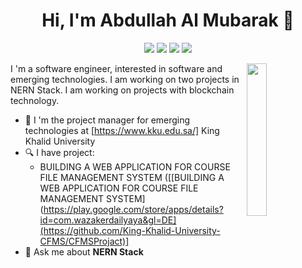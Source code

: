 <h1 align="center">Hi, I'm Abdullah Al Mubarak 👋</h1>
<p align="center">
    <a href="https://twitter.com/abdullahaann71"><img src="https://img.shields.io/badge/twitter-%231FA1F1?style=flat&logo=twitter&logoColor=white"/></a>
    <a href="https://www.linkedin.com/in/abalmubarak"><img src="https://img.shields.io/badge/linkedin-%230177B5?style=flat&logo=linkedin&logoColor=white"/></a>
    <a href="https://www.youtube.com/channel/UCRycE7wdflBEQampK4hEFYA"><img src="https://img.shields.io/badge/youtube-%23FF0000?style=flat&logo=youtube&logoColor=white"/></a>
    <a href="https://www.instagram.com/abdullah_aann/?igshid=YmMyMTA2M2Y="><img src="https://img.shields.io/badge/instagram-%23E4415F?style=flat&logo=instagram&logoColor=white"/></a>
  </p>
  
  <img src="https://https://github.com/Abdullahaann7/blob/master/profile-img.png" align="right" width="25%"/>

I 'm a software engineer, interested in software and emerging technologies. I am working on two projects in NERN Stack. I am working on projects with blockchain technology.

- 🔭 I 'm the project manager for emerging technologies at [https://www.kku.edu.sa/] King Khalid University
- 🔍 I have project: 
  - BUILDING A WEB APPLICATION FOR COURSE FILE MANAGEMENT SYSTEM ([[BUILDING A WEB APPLICATION FOR COURSE FILE MANAGEMENT SYSTEM](https://play.google.com/store/apps/details?id=com.wazakerdailyaya&gl=DE](https://github.com/King-Khalid-University-CFMS/CFMSProjact)]
- 💬 Ask me about **NERN Stack**
